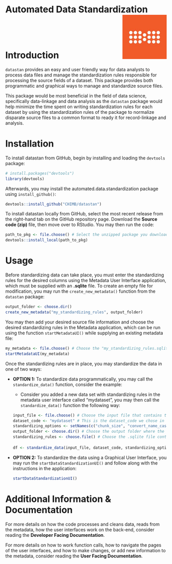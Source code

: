 
<!-- README.md is generated from README.Rmd. Please edit that file -->

# Automated Data Standardization <img src="man/figures/chimb_logo.jpg" align="right" height="138" />

<br><br><br>

# Introduction

`datastan` provides an easy and user friendly way for data analysts to
process data files and manage the standardization rules responsible for
processing the source fields of a dataset. This package provides both
programmatic and graphical ways to manage and standardize source files.

This package would be most beneficial in the field of data science,
specifically data-linkage and data analysis as the `datastan` package
would help minimize the time spent on writing standardization rules for
each dataset by using the standardization rules of the package to
normalize disparate source files to a common format to ready it for
record-linkage and analysis.

# Installation

To install datastan from GitHub, begin by installing and loading the
`devtools` package:

``` r
# install.packages("devtools")
library(devtools)
```

Afterwards, you may install the automated.data.standardization package
using `install_github()`:

``` r
devtools::install_github("CHIMB/datastan")
```

To install datastan locally from GitHub, select the most recent release
from the right-hand tab on the GitHub repository page. Download the
<b>Source code (zip)</b> file, then move over to RStudio. You may then
run the code:

``` r
path_to_pkg <- file.choose() # Select the unzipped package you downloaded from GitHub.
devtools::install_local(path_to_pkg)
```

# Usage

Before standardizing data can take place, you must enter the
standardizing rules for the desired columns using the Metadata User
Interface application, which must be supplied with an <b>.sqlite</b>
file. To create an empty file for modification, you may run the
`create_new_metadata()` function from the `datastan` package:

``` r
output_folder <- choose.dir()
create_new_metadata("my_standardizing_rules", output_folder)
```

You may then add your desired source file information and choose the
desired standardizing rules in the Metadata application, which can be
run using the function `startMetadataUI()` while supplying an existing
metadata file:

``` r
my_metadata <- file.choose() # Choose the "my_standardizing_rules.sqlite" file.
startMetadataUI(my_metadata)
```

Once the standardizing rules are in place, you may standardize the data
in one of two ways:

- <b>OPTION 1:</b> To standardize data programmatically, you may call
  the `standardize_data()` function, consider the example:

  - Consider you added a new data set with standardizing rules in the
    metadata user interface called “mydataset”, you may then call the
    `standardize_data()` function the following way:

  ``` r
  input_file <- file.choose() # Choose the input file that contains the source dataset.
  dataset_code <- "mydataset" # This is the dataset_code we chose in the metadata application.
  standardizing_options <- setNames(c("chunk_size", "convert_name_case", "compress_address_whitespace"), c(200000, "upper", "yes"))
  output_folder <- choose.dir() # Choose the output folder where the cleaned data file will be output to.
  standardizing_rules <- choose.file() # Choose the .sqlite file containing the rules you just added.

  df <- standardize_data(input_file, dataset_code, standardizing_options, output_folder, standardizing_rules)
  ```

- <b>OPTION 2:</b> To standardize the data using a Graphical User
  Interface, you may run the `startDataStandardizationUI()` and follow
  along with the instructions in the application:

  ``` r
  startDataStandardizationUI()
  ```

# Additional Information & Documentation

For more details on how the code processes and cleans data, reads from
the metadata, how the user interfaces work on the back-end, consider
reading the <b>Developer Facing Documentation</b>.

For more details on how to work function calls, how to navigate the
pages of the user interfaces, and how to make changes, or add new
information to the metadata, consider reading the <b>User Facing
Documentation</b>.
